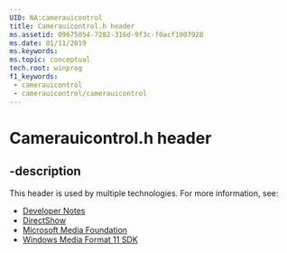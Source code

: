 ```yaml
---
UID: NA:camerauicontrol
title: Camerauicontrol.h header
ms.assetid: 09675054-7282-316d-9f3c-f0acf1007928
ms.date: 01/11/2019
ms.keywords: 
ms.topic: conceptual
tech.root: winprog
f1_keywords:
 - camerauicontrol
 - camerauicontrol/camerauicontrol
---
```


# Camerauicontrol.h header


## -description

This header is used by multiple technologies. For more information, see:

- [Developer Notes](../_winprog/index.md)
- [DirectShow](/windows/win32/directshow/directshow)
- [Microsoft Media Foundation](../_mf/index.md)
- [Windows Media Format 11 SDK](/windows/win32/wmformat/windows-media-format-11-sdk)

